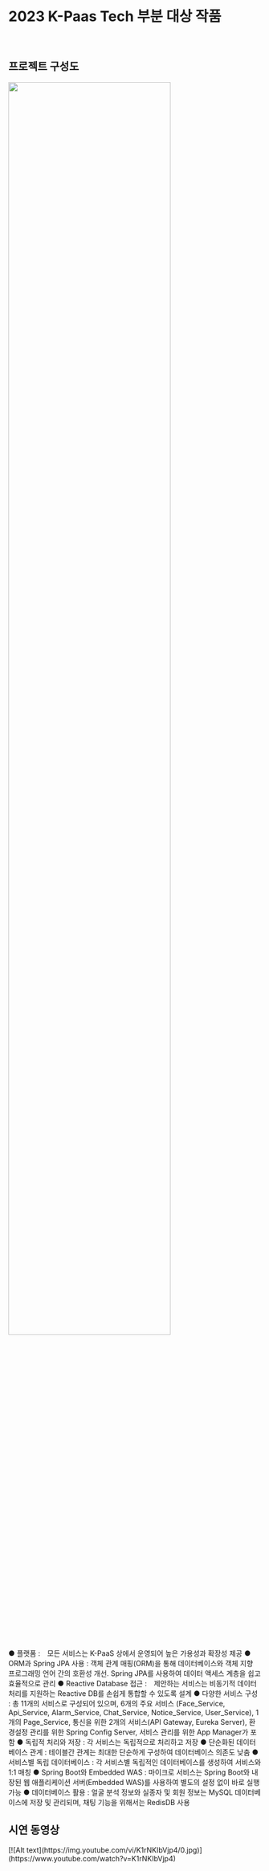 <h1>2023 K-Paas Tech 부분 대상 작품</h1>


<br>
<h2>프로젝트 구성도</h2>
<img width="80%" src="https://github.com/wonjibkim/Exception/assets/101384372/30e3ca1c-e4cf-4584-a7e0-2dd065bec984"/>
<br>
● 플랫폼 :　모든 서비스는 K-PaaS 상에서 운영되어 높은 가용성과 확장성 제공  
● ORM과 Spring JPA 사용 : 객체 관계 매핑(ORM)을 통해 데이터베이스와 객체 지향 프로그래밍 언어 간의 호환성 개선. Spring JPA를 사용하여 데이터 액세스 계층을 쉽고 효율적으로 관리 
● Reactive Database 접근 :　제안하는 서비스는 비동기적 데이터 처리를 지원하는 Reactive DB를 손쉽게 통합할 수 있도록 설계  
● 다양한 서비스 구성 : 총 11개의 서비스로 구성되어 있으며, 6개의 주요 서비스 (Face_Service, Api_Service, Alarm_Service, Chat_Service, Notice_Service, User_Service), 1개의 Page_Service, 통신을 위한 2개의 서비스(API Gateway, Eureka Server), 환경설정 관리를 위한 Spring Config Server, 서비스 관리를 위한 App Manager가 포함 
● 독립적 처리와 저장 : 각 서비스는 독립적으로 처리하고 저장 
● 단순화된 데이터베이스 관계 : 테이블간 관계는 최대한 단순하게 구성하여 데이터베이스 의존도 낮춤
● 서비스별 독립 데이터베이스 : 각 서비스별 독립적인 데이터베이스를 생성하여 서비스와 1:1 매칭
● Spring Boot와 Embedded WAS : 마이크로 서비스는 Spring Boot와 내장된 웹 애플리케이션 서버(Embedded WAS)를 사용하여 별도의 설정 없이 바로 실행 가능 
● 데이터베이스 활용 : 얼굴 분석 정보와 실종자 및 회원 정보는 MySQL 데이터베이스에 저장 및 관리되며, 채팅 기능을 위해서는 RedisDB 사용 

<br>
<h2>시연 동영상</h2>
[![Alt text](https://img.youtube.com/vi/K1rNKIbVjp4/0.jpg)](https://www.youtube.com/watch?v=K1rNKIbVjp4)
